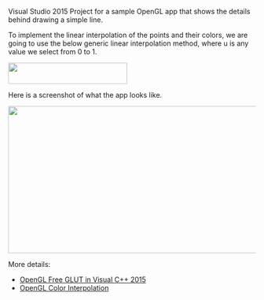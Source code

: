 Visual Studio 2015 Project for a sample OpenGL app that shows the details behind drawing a simple line.

To implement the linear interpolation of the points and their colors, we are going to use the below generic linear interpolation method, where u is any value we select from 0 to 1.

<img title="Linear Interpolation" src="http://alibad.files.wordpress.com/2010/05/linearinterpolation.jpg" alt="" width="242" height="43" />

Here is a screenshot of what the app looks like.

<img title="Line Interpolation" src="http://alibad.files.wordpress.com/2010/05/glinterpolation.jpg" alt="" width="540" height="299" />

More details: 

* [OpenGL Free GLUT in Visual C++ 2015](http://mycodelog.com/2015/10/08/opengl-freeglut-in-visual-studio-2015/)
* [OpenGL Color Interpolation](http://mycodelog.com/2010/05/16/interpolation/)
